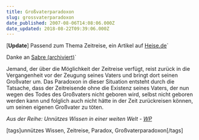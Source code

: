 ```yaml
---
title: Großvaterparadoxon
slug: grossvaterparadoxon
date_published: 2007-08-06T14:08:06.000Z
date_updated: 2018-08-22T09:39:06.000Z
---
```


[**Update**] Passend zum Thema Zeitreise, ein Artikel auf [Heise.de](http://www.heise.de/newsticker/meldung/94098)`

Danke an [Sabre (archiviert)](http://web.archive.org/web/20100924040500/http://www.toms-area-x.de:80/)`

Jemand, der über die Möglichkeit der Zeitreise verfügt, reist zurück in die Vergangenheit vor der Zeugung seines Vaters und bringt dort seinen Großvater um. Das Paradoxon in dieser Situation entsteht durch die Tatsache, dass der Zeitreisende ohne die Existenz seines Vaters, der nun wegen des Todes des Großvaters nicht geboren wird, selbst nicht geboren werden kann und folglich auch nicht hätte in der Zeit zurückreisen können, um seinen eigenen Großvater zu töten.

*Aus der Reihe: Unnützes Wissen in einer weiten Welt - [WP](http://de.wikipedia.org/wiki/Gro%C3%9Fvaterparadoxon)*

[tags]unnützes Wissen, Zeitreise, Paradox, Großvaterparadoxon[/tags]
